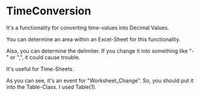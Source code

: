 # TimeConversion
It's a functionality for converting time-values into Decimal Values.

You can determine an area within an Excel-Sheet for this functionality.

Also, you can determine the delimiter. If you change it into something like "-" or ",", it could cause trouble.

It's useful for Time-Sheets.

As you can see, it's an event for "Worksheet_Change". So, you should put it into the Table-Class. I used Table(1).
